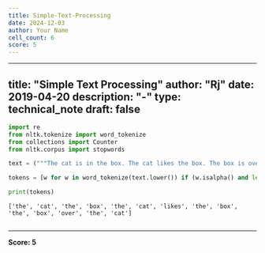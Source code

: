 ```yaml
---
title: Simple-Text-Processing
date: 2024-12-03
author: Your Name
cell_count: 6
score: 5
---
```


---
title: "Simple Text Processing"
author: "Rj"
date: 2019-04-20
description: "-"
type: technical_note
draft: false
---

```python
import re
from nltk.tokenize import word_tokenize
from collections import Counter
from nltk.corpus import stopwords
```


```python
text = ("""The cat is in the box. The cat likes the box. The box is over the cat.""")
```


```python
tokens = [w for w in word_tokenize(text.lower()) if (w.isalpha() and len(w) > 2)  ]
```


```python
print(tokens)
```

    ['the', 'cat', 'the', 'box', 'the', 'cat', 'likes', 'the', 'box', 'the', 'box', 'over', 'the', 'cat']



```python

```


---
**Score: 5**